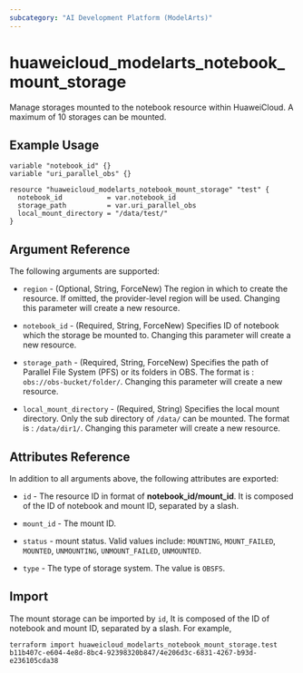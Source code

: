 ```yaml
---
subcategory: "AI Development Platform (ModelArts)"
---
```


# huaweicloud_modelarts_notebook_mount_storage

Manage storages mounted to the notebook resource within HuaweiCloud. A maximum of 10 storages can be mounted.

## Example Usage

```hcl
variable "notebook_id" {}
variable "uri_parallel_obs" {}

resource "huaweicloud_modelarts_notebook_mount_storage" "test" {
  notebook_id           = var.notebook_id
  storage_path          = var.uri_parallel_obs
  local_mount_directory = "/data/test/"
}
```

## Argument Reference

The following arguments are supported:

* `region` - (Optional, String, ForceNew) The region in which to create the resource. If omitted, the
  provider-level region will be used. Changing this parameter will create a new resource.

* `notebook_id` - (Required, String, ForceNew) Specifies ID of notebook which the storage be mounted to.
 Changing this parameter will create a new resource.

* `storage_path` - (Required, String, ForceNew) Specifies the path of Parallel File System (PFS) or its folders in OBS.
 The format is : `obs://obs-bucket/folder/`. Changing this parameter will create a new resource.

* `local_mount_directory` - (Required, String) Specifies the local mount directory. Only the sub directory of `/data/`
 can be mounted. The format is : `/data/dir1/`. Changing this parameter will create a new resource.

## Attributes Reference

In addition to all arguments above, the following attributes are exported:

* `id` - The resource ID in format of **notebook_id/mount_id**. It is composed of the ID of notebook and mount ID,
 separated by a slash.

* `mount_id` - The mount ID.

* `status` -  mount status. Valid values include: `MOUNTING`, `MOUNT_FAILED`, `MOUNTED`, `UNMOUNTING`,
 `UNMOUNT_FAILED`, `UNMOUNTED`.

* `type` -  The type of storage system.  The value is `OBSFS`.

## Import

The mount storage can be imported by `id`, It is composed of the ID of notebook and mount ID, separated by a slash.
 For example,

```
terraform import huaweicloud_modelarts_notebook_mount_storage.test b11b407c-e604-4e8d-8bc4-92398320b847/4e206d3c-6831-4267-b93d-e236105cda38
```
